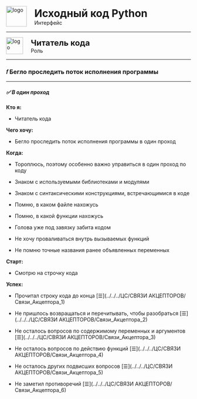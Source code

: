
<div style="display: flex; align-items: flex-start; align-items: center;">
	<div style="margin-right: 5px;">
		<img src="../../../img/source_code_py.png" alt="logo" style="display: block; width: 4em; height: auto; margin-right: 1rem;" />
	</div>
	<div>
		<h1 style="margin: 0;">Исходный код Python</h1>
		<p style="margin: 0;">Интерфейс</p>
	</div>
</div>


***

<div style="display: flex; align-items: flex-start; align-items: center;">
	<div style="margin-right: 5px;">
		<img src="../../../img/pupil.png" alt="logo" style="display: block; width: 3.3em; height: auto; margin-right: 1rem;" />
	</div>
	<div>
		<h2 style="margin: 0; font-size: 22px;">Читатель кода</h2>
		<p style="margin: 0;">Роль</p>
	</div>
</div>


***

### 𝑓 Бегло проследить поток исполнения программы


***

##### ✅ В один проход


**Кто я:**

- Читатель кода

**Чего хочу:**

- Бегло проследить поток исполнения программы в один проход

**Когда:**

- Тороплюсь, поэтому особенно важно управиться в один проход по коду

- Знаком с используемыми библиотеками и модулями

- Знаком с синтаксическими конструкциями, встречающимися в коде

- Помню, в каком файле нахожусь

- Помню, в какой функции нахожусь

- Голова уже под завязку забита кодом

- Не хочу проваливаться внутрь вызываемых функций

- Не помню точные названия ранее объявленных переменных



**Старт:**

- Смотрю на строчку кода

**Успех:**

- Прочитал строку кода до конца [☰](../../../ЦС/СВЯЗИ АКЦЕПТОРОВ/Связи_Акцептора_1)

- Не пришлось возвращаться и перечитывать, чтобы разобраться [☰](../../../ЦС/СВЯЗИ АКЦЕПТОРОВ/Связи_Акцептора_2)

- Не осталось вопросов по содержимому переменных и аргументов [☰](../../../ЦС/СВЯЗИ АКЦЕПТОРОВ/Связи_Акцептора_3)

- Не осталось вопросов по действию функций [☰](../../../ЦС/СВЯЗИ АКЦЕПТОРОВ/Связи_Акцептора_4)

- Не осталось других подвисших вопросов [☰](../../../ЦС/СВЯЗИ АКЦЕПТОРОВ/Связи_Акцептора_5)

- Не заметил противоречий [☰](../../../ЦС/СВЯЗИ АКЦЕПТОРОВ/Связи_Акцептора_6)


